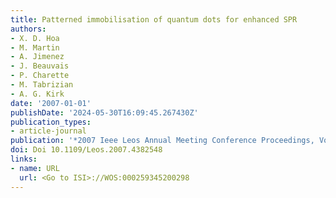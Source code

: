 ```yaml
---
title: Patterned immobilisation of quantum dots for enhanced SPR
authors:
- X. D. Hoa
- M. Martin
- A. Jimenez
- J. Beauvais
- P. Charette
- M. Tabrizian
- A. G. Kirk
date: '2007-01-01'
publishDate: '2024-05-30T16:09:45.267430Z'
publication_types:
- article-journal
publication: '*2007 Ieee Leos Annual Meeting Conference Proceedings, Vols 1 and 2*'
doi: Doi 10.1109/Leos.2007.4382548
links:
- name: URL
  url: <Go to ISI>://WOS:000259345200298
---
```

